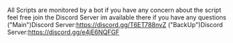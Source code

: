 All Scripts are monitored by a bot if you have any concern about the script feel free  join the Discord Server im available there if you have any questions
("Main")Discord Server:https://discord.gg/T6ET788nvZ
("BackUp")Discord Server:https://discord.gg/e4jE6NQFGF
